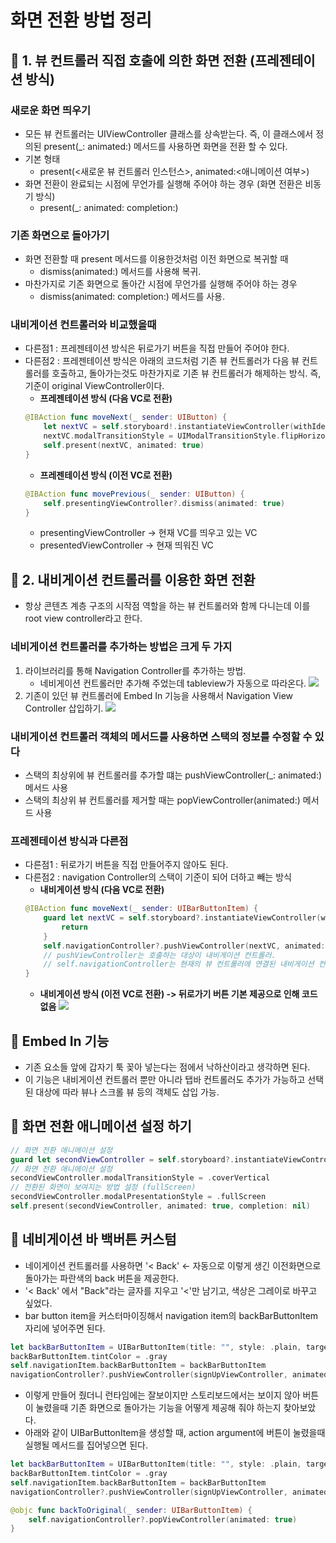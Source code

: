 # 화면 전환 방법 정리

## 🍎 1. 뷰 컨트롤러 직접 호출에 의한 화면 전환 (프레젠테이션 방식)
### 새로운 화면 띄우기
- 모든 뷰 컨트롤러는 UIViewController 클래스를 상속받는다. 즉, 이 클래스에서 정의된 present(_: animated:) 메서드를 사용하면 화면을 전환 할 수 있다.
- 기본 형태
    - present(<새로운 뷰 컨트롤러 인스턴스>, animated:<애니메이션 여부>)
- 화면 전환이 완료되는 시점에 무언가를 실행해 주어야 하는 경우 (화면 전환은 비동기 방식)
    - present(_: animated: completion:)

### 기존 화면으로 돌아가기
- 화면 전환할 때 present 메서드를 이용한것처럼 이전 화면으로 복귀할 때
    - dismiss(animated:) 메서드를 사용해 복귀.
- 마찬가지로 기존 화면으로 돌아간 시점에 무언가를 실행해 주어야 하는 경우
    - dismiss(animated: completion:) 메서드를 사용.

### 내비게이션 컨트롤러와 비교했을때
- 다른점1 : 프레젠테이션 방식은 뒤로가기 버튼을 직접 만들어 주어야 한다.
- 다른점2 : 프레젠테이션 방식은 아래의 코드처럼 기존 뷰 컨트롤러가 다음 뷰 컨트롤러를 호출하고, 돌아가는것도 마찬가지로 기존 뷰 컨트롤러가 해제하는 방식. 즉, 기준이 original ViewController이다.
    - **프레젠테이션 방식 (다음 VC로 전환)**
    ```swift
    @IBAction func moveNext(_ sender: UIButton) {
        let nextVC = self.storyboard!.instantiateViewController(withIdentifier: "secondViewController")
        nextVC.modalTransitionStyle = UIModalTransitionStyle.flipHorizontal
        self.present(nextVC, animated: true)
    }
    ```
    - **프레젠테이션 방식 (이전 VC로 전환)**
    ```swift
    @IBAction func movePrevious(_ sender: UIButton) {
        self.presentingViewController?.dismiss(animated: true)
    }
    ```
    - presentingViewController -> 현재 VC를 띄우고 있는 VC
    - presentedViewController -> 현재 띄워진 VC


## 🍎 2. 내비게이션 컨트롤러를 이용한 화면 전환 
- 항상 콘텐츠 계층 구조의 시작점 역할을 하는 뷰 컨트롤러와 함께 다니는데 이를 root view controller라고 한다.
### 네비게이션 컨트롤러를 추가하는 방법은 크게 두 가지
1. 라이브러리를 통해 Navigation Controller를 추가하는 방법.
    - 네비게이션 컨트롤러만 추가해 주었는데 tableview가 자동으로 따라온다.
    ![](https://i.imgur.com/VxZqsXx.png)
2. 기존이 있던 뷰 컨트롤러에 Embed In 기능을 사용해서 Navigation View Controller 삽입하기.
    ![](https://i.imgur.com/Rpc0LJD.png)
### 내비게이션 컨트롤러 객체의 메서드를 사용하면 스택의 정보를 수정할 수 있다
- 스택의 최상위에 뷰 컨트롤러를 추가할 떄는 pushViewController(_: animated:) 메서드 사용
- 스택의 최상위 뷰 컨트롤러를 제거할 때는 popViewController(animated:) 메서드 사용

### 프레젠테이션 방식과 다른점
- 다른점1 : 뒤로가기 버튼을 직접 만들어주지 않아도 된다.
- 다른점2 : navigation Controller의 스택이 기준이 되어 더하고 빼는 방식
    - **내비게이션 방식 (다음 VC로 전환)**
    ```swift
    @IBAction func moveNext(_ sender: UIBarButtonItem) {
        guard let nextVC = self.storyboard?.instantiateViewController(withIdentifier: "secondViewController") else {
            return
        }
        self.navigationController?.pushViewController(nextVC, animated: true)
        // pushViewController는 호출하는 대상이 내비게이션 컨트롤러.
        // self.navigationController는 현재의 뷰 컨트롤러에 연결된 내비게이션 컨트롤러를 가리키는 것으로, 만약 뷰 컨트롤러에 내비게이션 컨트롤러가 연결되어 있지 않을 경우 nil 반환.
    }
    ```
    - **내비게이션 방식 (이전 VC로 전환) -> 뒤로가기 버튼 기본 제공으로 인해 코드 없음**
    ![](https://i.imgur.com/W5MsVcJ.gif)

    
## 🍎 Embed In 기능
- 기존 요소들 앞에 갑자기 툭 꽂아 넣는다는 점에서 낙하산이라고 생각하면 된다.
- 이 기능은 내비게이션 컨트롤러 뿐만 아니라 탭바 컨트롤러도 추가가 가능하고 선택된 대상에 따라 뷰나 스크롤 뷰 등의 객체도 삽입 가능.

## 🍎 화면 전환 애니메이션 설정 하기

```swift
// 화면 전환 애니메이션 설정
guard let secondViewController = self.storyboard?.instantiateViewController(withIdentifier: "secondViewControllerID") as? SecondViewController else { return }
// 화면 전환 애니메이션 설정
secondViewController.modalTransitionStyle = .coverVertical
// 전환된 화면이 보여지는 방법 설정 (fullScreen)
secondViewController.modalPresentationStyle = .fullScreen
self.present(secondViewController, animated: true, completion: nil)
```

## 🍎 네비게이션 바 백버튼 커스텀
- 네이게이션 컨트롤러를 사용하면 '< Back' <- 자동으로 이렇게 생긴 이전화면으로 돌아가는 파란색의 back 버튼을 제공한다.
- '< Back' 에서 "Back"라는 글자를 지우고 '<'만 남기고, 색상은 그레이로 바꾸고 싶었다.
- bar button item을 커스터마이징해서 navigation item의 backBarButtonItem 자리에 넣어주면 된다.
```swift
let backBarButtonItem = UIBarButtonItem(title: "", style: .plain, target: self, action: nil)
backBarButtonItem.tintColor = .gray
self.navigationItem.backBarButtonItem = backBarButtonItem
navigationController?.pushViewController(signUpViewController, animated: true)
```
- 이렇게 만들어 줬더니 런타임에는 잘보이지만 스토리보드에서는 보이지 않아 버튼이 눌렸을때 기존 화면으로 돌아가는 기능을 어떻게 제공해 줘야 하는지 찾아보았다.
- 아래와 같이 UIBarButtonItem을 생성할 때, action argument에 버튼이 눌렸을때 실행될 메서드를 집어넣으면 된다.
```swift
let backBarButtonItem = UIBarButtonItem(title: "", style: .plain, target: self, action: #selector(backToOriginal(_:)))
backBarButtonItem.tintColor = .gray
self.navigationItem.backBarButtonItem = backBarButtonItem
navigationController?.pushViewController(signUpViewController, animated: true)

@objc func backToOriginal(_ sender: UIBarButtonItem) {
    self.navigationController?.popViewController(animated: true)
}
```




